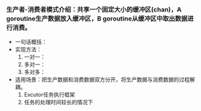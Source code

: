 ### 生产者-消费者模式介绍：共享一个固定大小的缓冲区(chan)，A goroutine生产数据放入缓冲区，B goroutine从缓冲区中取出数据进行消费。

- 一句话概括：
- 实现方法：
    1. 一对一：
    2. 多对一：
    3. 多对多：
- 适用场景：把生产数据和消费数据双方分开，将生产数据与消费数据的过程解耦。
  1. Excutor任务执行框架
  2. 任务的处理时间较长的情况下
  
